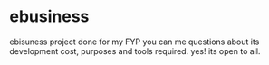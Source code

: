 # ebusiness
ebisuness project done for my FYP
you can me questions about its development cost, purposes and tools required.
yes! its open to all.
